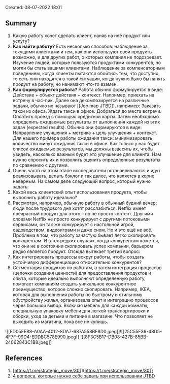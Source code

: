 Created: 08-07-2022 18:01

## Summary
1. Какую работу хочет сделать клиент, наняв на неё продукт или услугу?
2. **Как найти работу?** Есть несколько способов: наблюдение за текущими клиентами и тем, как они используют свои продукты, возможно, и для других работ, о которых компания не подозревает. Изучение людей, которые пользуются продуктами конкурентов, но могли бы стать вашими клиентами. Наблюдение за компенсаторным поведением, когда клиенты пытаются обойтись тем, что доступно, то есть они находятся в такой ситуации, когда нужно было бы нанять продукт на работу, но нанимают что-то взамен.
3. **Как формулируется работа?** Работа обычно формулируется в виде: Действие + объект действия + контекст. Например, приехать на встречу в час-пик. Далее она декомпозируется на различные задачи, обычно их называют [[Job map JTBD]], например: Заказать такси из офиса. Ждать такси в офисе. Добраться до места встречи. Оплатить проезд с помощью кредитной карты. Затем необходимо определить ожидаемые результаты от выполнения каждой из этих задач (expected results). Обычно они формируются в виде: Направление улучшения + метрика + цель улучшения + контекст. Для нашего примера работы ожидания такси: минимизировать количество минут ожидания такси в офисе. Как только у нас будет список ожидаемых результатов, мы должны взвесить их, чтобы увидеть, насколько важным будет это улучшение для клиента. Нам нужно спросить их и позволить оценить определенные результаты по сравнению с другими. 
4. Очень часто на этом этапе исследователи останавливаются и идут реализовывать, делать бэклог и так далее, что является в корне неверным. На самом деле следующий вопрос, который нужно задать:
5. Какой весь клиентский опыт использования продукта, чтобы выполнить работу идеально?
6. Рассмотри, например, обычную работу в обычный будний вечер: люди после трудового дня хотят расслабиться. Netflix имеет прекрасный продукт для этого – но не просто контент. Другими словами Netflix не просто конкурирует с другими потоковыми сервисами, он так же конкурирует с настольной игрой, садоводством, видеоиграми и даже сном. Но и это ещё не всё. Проблема в том, что работу зачастую бывает легко скопировать конкурентам. И в тех редких случаях, когда конкурентам кажется, что они не в состоянии скопировать успех компании, барьером редко является продукт. Отсюда вытекает третий вопрос:
7. Как интегрировать процессы вокруг работы, чтобы создать устойчивую дифференциацию относительно конкурентов?
8. Сегментация продуктов по работам, а затем интеграция процессов (цепочки создания ценности) для предоставления продуктов и опыта, которые идеально выполняют определенную работу, помогает компаниям создать уникальное конкурентное преимущество, которое сложно скопировать. Например, IKEA, которая для выполнения работы по быстрому и стильному обустройству жилья, организовала опыт и интеграцию процессов через большой выбор. Включая мебель для каждой комнаты, специальную упаковку мебели для легкой транспортировки и сборки, уход за детьми и питание в магазине. Что позволяет не выходить из магазина, пока все не купишь.







![[ED05EE88-A0AA-4012-8DA7-687A558BF8D0.jpeg]]![[25C55F36-48D5-4F7F-99D4-EDDBC578E990.jpeg]]
![[8F3C5B17-DB08-427B-85BB-24062843C1B8.jpeg]]
## References
1. [https://t.me/strategic_move/301](https://t.me/strategic_move/301) 
2. [4 вопроса, которые нужно себе задать при использовании JTBD](https://strategicmove.education/4-voprosa-kotorye-nuzhno-sebe-zadat-pri-ispolzovanii-jtbd) 



